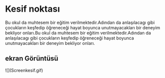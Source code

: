 <h1>Kesif noktası </h1>
Bu okul da muhtesem bir eğitim verilmektedir.Adından da anlaşılacagı gibi çocukların keşfedip öğreneceği hayat boyunca unutmayacakları bir deneyim bekliyor onları.Bu okul da muhtesem bir eğitim verilmektedir.Adından da anlaşılacagı gibi çocukların keşfedip öğreneceği hayat boyunca unutmayacakları bir deneyim bekliyor onları.

<h2>ekran Görüntüsü</h2>
![](Screenkesif.gif)
